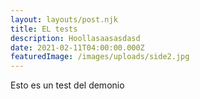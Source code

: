 ```yaml
---
layout: layouts/post.njk
title: EL tests
description: Hoollasaasasdasd
date: 2021-02-11T04:00:00.000Z
featuredImage: /images/uploads/side2.jpg
---
```

Esto es un test del demonio